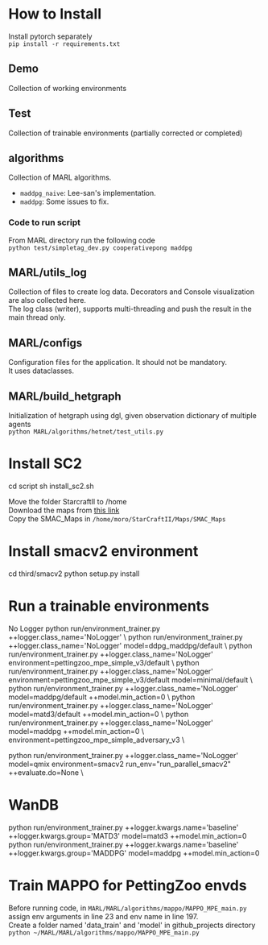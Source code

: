 # How to Install

Install pytorch separately  
`pip install -r requirements.txt`

## Demo

Collection of working environments

## Test

Collection of trainable environments (partially corrected or completed)

## algorithms

Collection of MARL algorithms.
- `maddpg_naive`: Lee-san's implementation.
- `maddpg`: Some issues to fix. 

### Code to run script

From MARL directory run the following code  
`python test/simpletag_dev.py cooperativepong maddpg`

## MARL/utils_log

Collection of files to create log data. Decorators and Console visualization are also collected here.  
The log class (writer), supports multi-threading and push the result in the main thread only.

## MARL/configs

Configuration files for the application. It should not be mandatory.  
It uses dataclasses.

## MARL/build_hetgraph

Initialization of hetgraph using dgl, given observation dictionary of multiple agents  
`python MARL/algorithms/hetnet/test_utils.py`

# Install SC2
cd script
sh install_sc2.sh

Move the folder StarcraftII to /home  
Download the maps from [this link](https://github.com/oxwhirl/smacv2/releases/tag/maps#:~:text=3-,SMAC_Maps.zip,-503%20KB)  
Copy the SMAC_Maps in `/home/moro/StarCraftII/Maps/SMAC_Maps`

# Install smacv2 environment
cd third/smacv2
python setup.py install

# Run a trainable environments

No Logger
python run/environment_trainer.py ++logger.class_name='NoLogger' \\
python run/environment_trainer.py ++logger.class_name='NoLogger' model=ddpg_maddpg/default \\
python run/environment_trainer.py ++logger.class_name='NoLogger' environment=pettingzoo_mpe_simple_v3/default \\
python run/environment_trainer.py ++logger.class_name='NoLogger' environment=pettingzoo_mpe_simple_v3/default model=minimal/default \\
python run/environment_trainer.py ++logger.class_name='NoLogger' model=maddpg/default ++model.min_action=0 \\
python run/environment_trainer.py ++logger.class_name='NoLogger' model=matd3/default ++model.min_action=0 \\
python run/environment_trainer.py ++logger.class_name='NoLogger' model=maddpg ++model.min_action=0 \\ environment=pettingzoo_mpe_simple_adversary_v3 \\

python run/environment_trainer.py ++logger.class_name='NoLogger' model=qmix environment=smacv2 run_env="run_parallel_smacv2" ++evaluate.do=None \\

# WanDB

python run/environment_trainer.py ++logger.kwargs.name='baseline' ++logger.kwargs.group='MATD3' model=matd3 ++model.min_action=0
python run/environment_trainer.py ++logger.kwargs.name='baseline' ++logger.kwargs.group='MADDPG' model=maddpg ++model.min_action=0


# Train MAPPO for PettingZoo envds

Before running code, in `MARL/MARL/algorithms/mappo/MAPPO_MPE_main.py` assign env arguments in line 23 and env name in line 197.  
Create a folder named 'data_train' and 'model' in github_projects directory  
`python ~/MARL/MARL/algorithms/mappo/MAPPO_MPE_main.py`